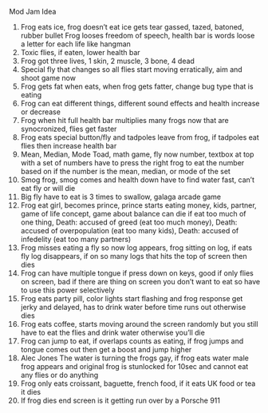 Mod Jam Idea

1. Frog eats ice, frog doesn’t eat ice gets tear gassed, tazed, batoned, rubber bullet
      Frog looses freedom of speech, health bar is words loose a letter for each life like hangman
2. Toxic flies, if eaten, lower health bar
3. Frog got three lives, 1 skin, 2 muscle, 3 bone, 4 dead
4. Special fly that changes so all flies start moving erratically, aim and shoot game now
5. Frog gets fat when eats, when frog gets fatter, change bug type that is eating
6. Frog can eat different things, different sound effects and health increase or decrease
7. Frog when hit full health bar multiplies many frogs now that are synocronized, flies get faster
8. Frog eats special button/fly and tadpoles leave from frog, if tadpoles eat flies then increase health bar
9. Mean, Median, Mode Toad, math game, fly now number, textbox at top with a set of numbers have to press the right frog to eat the number based on if the number is the mean,      median, or mode of the set
10. Smog frog, smog comes and health down have to find water fast, can’t eat fly or will die
11. Big fly have to eat is 3 times to swallow, galaga arcade game
12. Frog eat girl, becomes prince, prince starts eating money, kids, partner, game of life concept, game about balance can die if eat too much of one thing, 
    Death: accused of greed (eat too much money),
    Death: accused of overpopulation (eat too many kids),
    Death: accused of infedelity (eat too many partners)
13. Frog misses eating a fly so now log appears, frog sitting on log, if eats fly log disappears, if on so many logs that hits the top of screen then dies
14. Frog can have multiple tongue if press down on keys, good if only flies on screen, bad if there are thing on screen you don’t want to eat so have to use this power selectively
15. Frog eats party pill, color lights start flashing and frog response get jerky and delayed, has to drink water before time runs out otherwise dies
16. Frog eats coffee, starts moving around the screen randomly but you still have to eat the flies and drink water otherwise you’ll die
17. Frog can jump to eat, if overlaps counts as eating,  if frog jumps and tongue comes out then get a boost and jump higher
18. Alec Jones The water is turning the frogs gay, if frog eats water male frog appears and original frog is stunlocked for 10sec and cannot eat any flies or do anything
19. Frog only eats croissant, baguette, french food, if it eats UK food or tea it dies
20. If frog dies end screen is it getting run over by a Porsche 911
